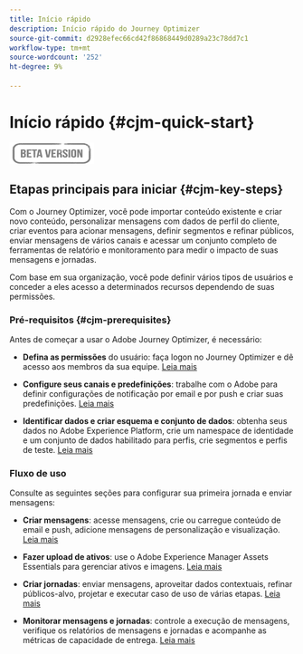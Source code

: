 ```yaml
---
title: Início rápido
description: Início rápido do Journey Optimizer
source-git-commit: d2928efec66cd42f86868449d0289a23c78dd7c1
workflow-type: tm+mt
source-wordcount: '252'
ht-degree: 9%

---
```


# Início rápido {#cjm-quick-start}

![](assets/do-not-localize/badge.png)

## Etapas principais para iniciar {#cjm-key-steps}

Com o Journey Optimizer, você pode importar conteúdo existente e criar novo conteúdo, personalizar mensagens com dados de perfil do cliente, criar eventos para acionar mensagens, definir segmentos e refinar públicos, enviar mensagens de vários canais e acessar um conjunto completo de ferramentas de relatório e monitoramento para medir o impacto de suas mensagens e jornadas.

Com base em sua organização, você pode definir vários tipos de usuários e conceder a eles acesso a determinados recursos dependendo de suas permissões.

### Pré-requisitos {#cjm-prerequisites}

Antes de começar a usar o Adobe Journey Optimizer, é necessário:

* **Defina as permissões** do usuário: faça logon no Journey Optimizer e dê acesso aos membros da sua equipe. [Leia mais](../using/administration/permissions.md)

* **Configure seus canais e predefinições**: trabalhe com o Adobe para definir configurações de notificação por email e por push e criar suas predefinições. [Leia mais](../using/configuration/message-presets.md)

* **Identificar dados e criar esquema e conjunto de dados**: obtenha seus dados no Adobe Experience Platform, crie um namespace de identidade e um conjunto de dados habilitado para perfis, crie segmentos e perfis de teste. [Leia mais](https://experienceleague.adobe.com/docs/experience-platform/ingestion/home.html)


### Fluxo de uso

Consulte as seguintes seções para configurar sua primeira jornada e enviar mensagens:

* **Criar mensagens**: acesse mensagens, crie ou carregue conteúdo de email e push, adicione mensagens de personalização e visualização. [Leia mais](create-message.md)

* **Fazer upload de ativos**: use o Adobe Experience Manager Assets Essentials para gerenciar ativos e imagens. [Leia mais](assets-essentials.md)

<!--* **Define audience**: create segments, create events, manage consent and privacy. [Read more](audiences.md)-->

* **Criar jornadas**: enviar mensagens, aproveitar dados contextuais, refinar públicos-alvo, projetar e executar caso de uso de várias etapas. [Leia mais](building-journeys/journey.md)

* **Monitorar mensagens e jornadas**: controle a execução de mensagens, verifique os relatórios de mensagens e jornadas e acompanhe as métricas de capacidade de entrega. [Leia mais](message-monitoring.md)
